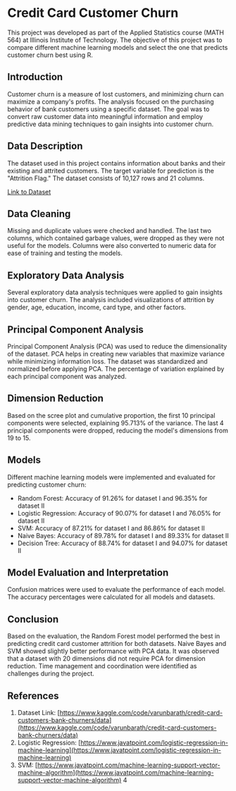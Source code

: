 # Credit Card Customer Churn

This project was developed as part of the Applied Statistics course (MATH 564) at Illinois Institute of Technology. The objective of this project was to compare different machine learning models and select the one that predicts customer churn best using R.

## Introduction
Customer churn is a measure of lost customers, and minimizing churn can maximize a company's profits. The analysis focused on the purchasing behavior of bank customers using a specific dataset. The goal was to convert raw customer data into meaningful information and employ predictive data mining techniques to gain insights into customer churn.

## Data Description
The dataset used in this project contains information about banks and their existing and attrited customers. The target variable for prediction is the "Attrition Flag." The dataset consists of 10,127 rows and 21 columns.

[Link to Dataset](https://www.kaggle.com/varunbarath/credit-card-customers-bank-churners)

## Data Cleaning
Missing and duplicate values were checked and handled. The last two columns, which contained garbage values, were dropped as they were not useful for the models. Columns were also converted to numeric data for ease of training and testing the models.

## Exploratory Data Analysis
Several exploratory data analysis techniques were applied to gain insights into customer churn. The analysis included visualizations of attrition by gender, age, education, income, card type, and other factors.

## Principal Component Analysis
Principal Component Analysis (PCA) was used to reduce the dimensionality of the dataset. PCA helps in creating new variables that maximize variance while minimizing information loss. The dataset was standardized and normalized before applying PCA. The percentage of variation explained by each principal component was analyzed.

## Dimension Reduction
Based on the scree plot and cumulative proportion, the first 10 principal components were selected, explaining 95.713% of the variance. The last 4 principal components were dropped, reducing the model's dimensions from 19 to 15.

## Models
Different machine learning models were implemented and evaluated for predicting customer churn:
- Random Forest: Accuracy of 91.26% for dataset I and 96.35% for dataset II
- Logistic Regression: Accuracy of 90.07% for dataset I and 76.05% for dataset II
- SVM: Accuracy of 87.21% for dataset I and 86.86% for dataset II
- Naive Bayes: Accuracy of 89.78% for dataset I and 89.33% for dataset II
- Decision Tree: Accuracy of 88.74% for dataset I and 94.07% for dataset II

## Model Evaluation and Interpretation
Confusion matrices were used to evaluate the performance of each model. The accuracy percentages were calculated for all models and datasets.

## Conclusion
Based on the evaluation, the Random Forest model performed the best in predicting credit card customer attrition for both datasets. Naive Bayes and SVM showed slightly better performance with PCA data. It was observed that a dataset with 20 dimensions did not require PCA for dimension reduction. Time management and coordination were identified as challenges during the project.

## References
1. Dataset Link: [https://www.kaggle.com/code/varunbarath/credit-card-customers-bank-churners/data](https://www.kaggle.com/code/varunbarath/credit-card-customers-bank-churners/data)
2. Logistic Regression: [https://www.javatpoint.com/logistic-regression-in-machine-learning](https://www.javatpoint.com/logistic-regression-in-machine-learning)
3. SVM: [https://www.javatpoint.com/machine-learning-support-vector-machine-algorithm](https://www.javatpoint.com/machine-learning-support-vector-machine-algorithm)
4

